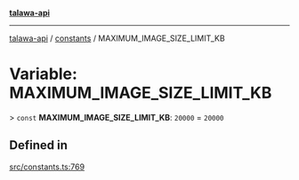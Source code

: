 [**talawa-api**](../../README.md)

***

[talawa-api](../../modules.md) / [constants](../README.md) / MAXIMUM\_IMAGE\_SIZE\_LIMIT\_KB

# Variable: MAXIMUM\_IMAGE\_SIZE\_LIMIT\_KB

\> `const` **MAXIMUM\_IMAGE\_SIZE\_LIMIT\_KB**: `20000` = `20000`

## Defined in

[src/constants.ts:769](https://github.com/PalisadoesFoundation/talawa-api/blob/4b5c74fd36bcfc2e36f3a06b67d517e865c188be/src/constants.ts#L769)
